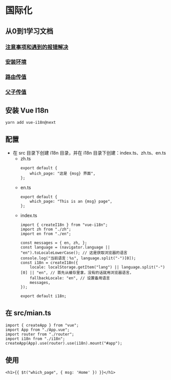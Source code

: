 # 国际化

## 从0到1学习文档
### [注意事项和遇到的报错解决](./readme/%E6%B3%A8%E6%84%8F%E4%BA%8B%E9%A1%B9%E5%92%8C%E9%81%87%E5%88%B0%E7%9A%84%E6%8A%A5%E9%94%99%E8%A7%A3%E5%86%B3.md)
### [安装环境](./readme/%E5%AE%89%E8%A3%85%E7%8E%AF%E5%A2%83.md)
### [路由传值](./readme/%E8%B7%AF%E7%94%B1%E4%BC%A0%E5%80%BC.md)
### [父子传值](./readme/%E7%88%B6%E5%AD%90%E4%BC%A0%E5%80%BC.md)

## 安装 Vue I18n
```
yarn add vue-i18n@next
```

## 配置
+ 在 src 目录下创建 i18n 目录，并在 i18n 目录下创建：index.ts、zh.ts、en.ts
    - zh.ts
        ```
        export default {
            which_page: "这是 {msg} 界面",
        };
        ```
    - en.ts
        ```
        export default {
            which_page: "This is an {msg} page",
        };
        ```
    - index.ts
        ```
        import { createI18n } from "vue-i18n";
        import zh from "./zh";
        import en from "./en";

        const messages = { en, zh, };
        const language = (navigator.language || "en").toLocaleLowerCase(); // 这是获取浏览器的语言
        console.log("当前语言：%s", language.split("-")[0]);
        const i18n = createI18n({
            locale: localStorage.getItem("lang") || language.split("-")[0] || "en", // 首先从缓存里拿，没有的话就用浏览器语言，
            fallbackLocale: "en", // 设置备用语言
            messages,
        });

        export default i18n;
        ```

## 在 src/mian.ts
```
import { createApp } from "vue";
import App from "./App.vue";
import router from "./router";
import i18n from "./i18n";
createApp(App).use(router).use(i18n).mount("#app");
```

## 使用
```
<h1>{{ $t("which_page", { msg: 'Home' }) }}</h1>
```
